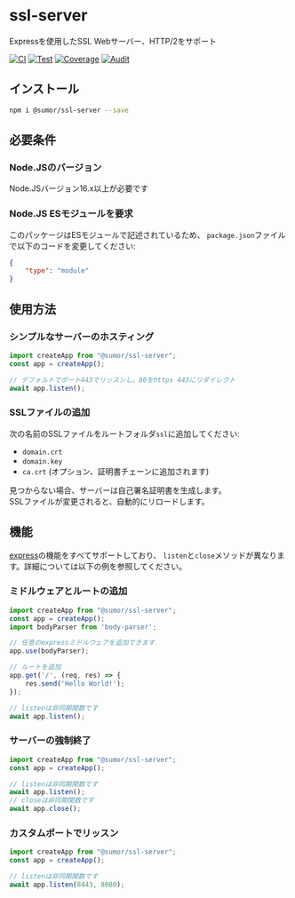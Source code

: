 # ssl-server
Expressを使用したSSL Webサーバー、HTTP/2をサポート

[![CI](https://github.com/sumor-cloud/ssl-server/actions/workflows/ci.yml/badge.svg)](https://github.com/sumor-cloud/ssl-server/actions/workflows/ci.yml)
[![Test](https://github.com/sumor-cloud/ssl-server/actions/workflows/ut.yml/badge.svg)](https://github.com/sumor-cloud/ssl-server/actions/workflows/ut.yml)
[![Coverage](https://github.com/sumor-cloud/ssl-server/actions/workflows/coverage.yml/badge.svg)](https://github.com/sumor-cloud/ssl-server/actions/workflows/coverage.yml)
[![Audit](https://github.com/sumor-cloud/ssl-server/actions/workflows/audit.yml/badge.svg)](https://github.com/sumor-cloud/ssl-server/actions/workflows/audit.yml)

## インストール
```bash
npm i @sumor/ssl-server --save
```

## 必要条件

### Node.JSのバージョン
Node.JSバージョン16.x以上が必要です

### Node.JS ESモジュールを要求
このパッケージはESモジュールで記述されているため、
```package.json```ファイルで以下のコードを変更してください:
```json
{
    "type": "module"
}
```

## 使用方法

### シンプルなサーバーのホスティング

```javascript
import createApp from "@sumor/ssl-server";
const app = createApp();

// デフォルトでポート443でリッスンし、80をhttps 443にリダイレクト
await app.listen();
```


### SSLファイルの追加
次の名前のSSLファイルをルートフォルダ```ssl```に追加してください:
- ```domain.crt```
- ```domain.key```
- ```ca.crt``` (オプション、証明書チェーンに追加されます)

見つからない場合、サーバーは自己署名証明書を生成します。  
SSLファイルが変更されると、自動的にリロードします。
## 機能

[express](https://www.npmjs.com/package/express)の機能をすべてサポートしており、
```listen```と```close```メソッドが異なります。詳細については以下の例を参照してください。

### ミドルウェアとルートの追加

```javascript
import createApp from "@sumor/ssl-server";
const app = createApp();
import bodyParser from 'body-parser';

// 任意のexpressミドルウェアを追加できます
app.use(bodyParser);

// ルートを追加
app.get('/', (req, res) => {
    res.send('Hello World!');
});

// listenは非同期関数です
await app.listen();
```

### サーバーの強制終了

```javascript
import createApp from "@sumor/ssl-server";
const app = createApp();

// listenは非同期関数です
await app.listen();
// closeは非同期関数です
await app.close();
```

### カスタムポートでリッスン

```javascript
import createApp from "@sumor/ssl-server";
const app = createApp();

// listenは非同期関数です
await app.listen(8443, 8080);
```